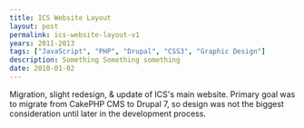 ```yaml
---
title: ICS Website Layout
layout: post
permalink: ics-website-layout-v1
years: 2011-2013
tags: ["JavaScript", "PHP", "Drupal", "CSS3", "Graphic Design"]
description: Something Something something
date: 2010-01-02
---
```


Migration, slight redesign, & update of ICS's main website. Primary goal was to migrate from CakePHP CMS to Drupal 7, so design was not the biggest consideration until later in the development process.
